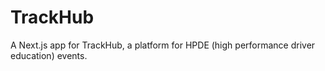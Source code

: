 # TrackHub

A Next.js app for TrackHub, a platform for HPDE (high performance driver education) events.
